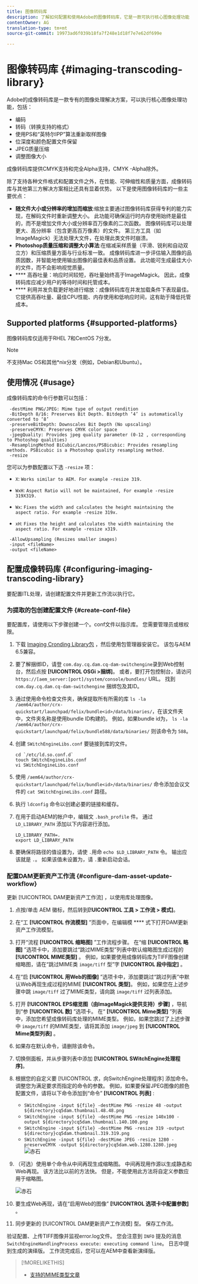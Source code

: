 ```yaml
---
title: 图像转码库
description: 了解如何配置和使用Adobe的图像转码库，它是一款可执行核心图像处理功能（包括编码、转码、图像重新取样和图像大小调整）的图像处理解决方案。
contentOwner: AG
translation-type: tm+mt
source-git-commit: 19973ad6f039b18fa7f248e1d18f7e7e62df699e

---
```



# 图像转码库 {#imaging-transcoding-library}

Adobe的成像转码库是一款专有的图像处理解决方案，可以执行核心图像处理功能，包括：

* 编码
* 转码（转换支持的格式）
* 使用PS和“英特尔IPP”算法重新取样图像
* 位深度和颜色配置文件保留
* JPEG质量压缩
* 调整图像大小

成像转码库提供CMYK支持和完全Alpha支持，CMYK -Alpha除外。

除了支持各种文件格式和配置文件之外，在性能、可伸缩性和质量方面，成像转码库与其他第三方解决方案相比还具有显着优势。 以下是使用图像转码库的一些主要优点：

* **随文件大小或分辨率的增加而缩放**:缩放主要通过图像转码库获得专利的能力实现，在解码文件时重新调整大小。 此功能可确保运行时内存使用始终是最佳的，而不是增加文件大小或分辨率百万像素的二次函数。 图像转码库可以处理更大、高分辨率（包含更高百万像素）的文件。 第三方工具（如ImageMagick）无法处理大文件，在处理此类文件时崩溃。
* **Photoshop质量压缩和调整大小算法**:在缩减采样质量（平滑、锐利和自动双立方）和压缩质量方面与行业标准一致。 成像转码库进一步评估输入图像的品质因数，并智能地使用输出图像的最佳表和品质设置。 此功能可生成最佳大小的文件，而不会影响视觉质量。
* **** 高吞吐量：响应时间较短，吞吐量始终高于ImageMagick。 因此，成像转码库应减少用户的等待时间和托管成本。
* **** 利用并发负载更好地进行缩放：成像转码库在并发加载条件下表现最佳。 它提供高吞吐量、最佳CPU性能、内存使用和低响应时间，这有助于降低托管成本。

## Supported platforms {#supported-platforms}

图像转码库仅适用于RHEL 7和CentOS 7分发。

>[!NOTE]
>
>不支持Mac OS和其他*nix分发（例如，Debian和Ubuntu）。

## 使用情况 {#usage}

成像转码库的命令行参数可以包括：

```shell
 -destMime PNG/JPEG: Mime type of output rendition
 -BitDepth 8/16: Preserves Bit Depth. Bitdepth ‘4’ is automatically converted to ‘8’
 -preserveBitDepth: Downscales Bit Depth (No upscaling)
 -preserveCMYK: Preserves CMYK color space
 -jpegQuality: Provides jpeg quality parameter (0-12 , corresponding to Photoshop qualities)
 -ResamplingMethod BiCubic/Lanczos/PSBicubic: Provides resampling methods. PSBicubic is a Photoshop quality resampling method.
 -resize
```

您可以为参数配置以下选 `-resize` 项：

* `X`: `Works similar to AEM. For example -resize 319.`

* `WxH`: `Aspect Ratio will not be maintained, For example -resize 319X319.`

* `Wx`: `Fixes the width and calculates the height maintaining the aspect ratio. For example -resize 319x.`

* `xH`: `Fixes the height and calculates the width maintaining the aspect ratio. For example -resize x319.`

```shell
 -AllowUpsampling (Resizes smaller images)
 -input <fileName>
 -output <fileName>
```

## 配置成像转码库 {#configuring-imaging-transcoding-library}

要配置ITL处理，请创建配置文件并更新工作流以执行它。

### 为提取的包创建配置文件 {#create-conf-file}

要配置库，请使用以下步骤创建一个。conf文件以指示库。 您需要管理员或根权限。

1. 下载 [Imaging Cronding Library包](https://www.adobeaemcloud.com/content/marketplace/marketplaceProxy.html?packagePath=/content/companies/public/adobe/packages/aem630/product/assets/aem-assets-imaging-transcoding-library-pkg) ，然后使用包管理器安装它。 该包与AEM 6.5兼容。

1. 要了解捆绑ID，请登 `com.day.cq.dam.cq-dam-switchengine`录到Web控制台，然后点按 **[!UICONTROL OSGi >捆绑]**。 或者，要打开包控制台，请访问 `https://[aem_server:[port]/system/console/bundles/` URL。 找到 `com.day.cq.dam.cq-dam-switchengine` 捆绑包及其ID。

1. 通过使用命令检查文件夹，确保提取所有所需的库 `ls -la /aem64/author/crx-quickstart/launchpad/felix/bundle<id>/data/binaries/`，在该文件夹中，文件夹名称是使用bundle ID构建的。 例如，如果bundle id为， `ls -la /aem64/author/crx-quickstart/launchpad/felix/bundle588/data/binaries/` 则该命令为 `588`。

1. 创建 `SWitchEngineLibs.conf` 要链接到库的文件。

   ```shell
   cd `/etc/ld.so.conf.d`
   touch SWitchEngineLibs.conf
   vi SWitchEngineLibs.conf
   ```

1. 使用 `/aem64/author/crx-quickstart/launchpad/felix/bundle<id>/data/binaries/` 命令添加会议文件的 `cat SWitchEngineLibs.conf` 路径。

1. 执行 `ldconfig` 命令以创建必要的链接和缓存。

1. 在用于启动AEM的帐户中，编辑文 `.bash_profile` 件。 通过 `LD_LIBRARY_PATH` 添加以下内容进行添加。

   ```shell
   LD_LIBRARY_PATH=.
   export LD_LIBRARY_PATH
   ```

1. 要确保将路径的值设置为，请使 `.`用命 `echo $LD_LIBRARY_PATH` 令。 输出应该就是 `.`。 如果该值未设置为，请 `.`重新启动会话。

### 配置DAM更新资产工作流 {#configure-dam-asset-update-workflow}

更新 [!UICONTROL DAM更新资产工作流] ，以使用库处理图像。

1. 点按/单击 AEM 徽标，然后转到&#x200B;**[!UICONTROL 工具 > 工作流 > 模式]**。

1. 在“工 **[!UICONTROL 作流模型]** ”页面中，在编辑模 **** 式下打开DAM更新资产工作流模型。

1. 打开“流程 **[!UICONTROL 缩略图]** ”工作流程步骤。 在“缩 **[!UICONTROL 略图]** ”选项卡中，添加要跳过“跳过MIME类型”列表中默认缩略图生成过程的 **[!UICONTROL MIME类型]** 。
例如，如果要使用成像转码库为TIFF图像创建缩略图，请在“跳过MIME类 `image/tiff` 型”字 **[!UICONTROL 段中指定]** 。

1. 在“启 **[!UICONTROL 用Web的图像]** ”选项卡中，添加要跳过“跳过列表”中默认Web再现生成过程的MIME **[!UICONTROL 类型]**。 例如，如果您在上述步骤中跳 `image/tiff` 过了MIME类型，请向跳 `image/tiff` 过列表添加。

1. 打开 **[!UICONTROL EPS缩览图（由ImageMagick提供支持）步骤]** ，导航到“参 **[!UICONTROL 数]** ”选项卡。 在“ **[!UICONTROL Mime类型]** ”列表中，添加您希望成像转码库处理的MIME类型。 例如，如果您跳过了上述步骤中 `image/tiff` 的MIME类型，请将其添加 `image/jpeg` 到 **[!UICONTROL Mime类型列表]** 。

1. 如果存在默认命令，请删除该命令。

1. 切换侧面板，并从步骤列表中添加 **[!UICONTROL SWitchEngine处理程序]**。

1. 根据您的自定义要 [!UICONTROL 求，向SwitchEngine处理程序] 添加命令。 调整您为满足要求而指定的命令的参数。 例如，如果要保留JPEG图像的颜色配置文件，请将以下命令添加到“命令” **[!UICONTROL 列表]** :

   * `SWitchEngine -input ${file} -destMime PNG -resize 48 -output ${directory}cq5dam.thumbnail.48.48.png`
   * `SWitchEngine -input ${file} -destMime PNG -resize 140x100 -output ${directory}cq5dam.thumbnail.140.100.png`
   * `SWitchEngine -input ${file} -destMime PNG -resize 319 -output ${directory}cq5dam.thumbnail.319.319.png`
   * `SWitchEngine -input ${file} -destMime JPEG -resize 1280 -preserveCMYK -output ${directory}cq5dam.web.1280.1280.jpeg`
   ![赤石](assets/chlimage_1-199.png)

1. （可选）使用单个命令从中间再现生成缩略图。 中间再现用作源以生成静态和Web再现。 该方法比以前的方法快。 但是，不能使用此方法将自定义参数应用于缩略图。

   ![赤石](assets/chlimage_1-200.png)

1. 要生成Web再现，请在“启用Web的图像” **[!UICONTROL 选项卡中配置参数]** 。

1. 同步更新的 [!UICONTROL DAM更新资产工作流模] 型。 保存工作流。

验证配置、上传TIFF图像并监视error.log文件。 您会注意到 `INFO` 提及的消息 `SwitchEngineHandlingProcess execute: executing command line`。 日志中提到生成的演绎版。 工作流完成后，您可以在AEM中查看新演绎版。

>[!MORELIKETHIS]
>
>* [支持的MIME类型文章](assets-formats.md#supported-image-transcoding-library)

